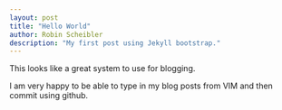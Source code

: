 ```yaml
---
layout: post
title: "Hello World"
author: Robin Scheibler
description: "My first post using Jekyll bootstrap."
---
```


This looks like a great system to use for blogging. 

I am very happy to be able to type in my blog posts from VIM and then commit using github.
